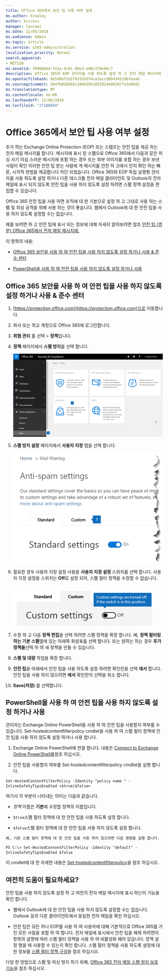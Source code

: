 ```yaml
---
title: Office 365에서 보안 팁 사용 여부 설정
ms.author: krowley
author: kccross
manager: laurawi
ms.date: 12/05/2018
ms.audience: Admin
ms.topic: article
ms.service: o365-administration
localization_priority: Normal
search.appverid:
- MET150
ms.assetid: f09668bd-fe1a-4c01-89e3-e88c370e66c7
description: Office 365와 EOP 관리자를 사용 하도록 설정 하 고 전자 메일 메시지에 안전 팁을 사용 하지 않도록 설정 하는 방법에 지시 합니다.
ms.openlocfilehash: 8e5d8bf1d2f831b5d74ca3accd8b434519bfeaab
ms.sourcegitcommit: 204fb0269b5c10b63941055824e863d77e3e9b02
ms.translationtype: MT
ms.contentlocale: ko-KR
ms.lasthandoff: 12/06/2018
ms.locfileid: "27180858"
---
```

# <a name="enable-or-disable-safety-tips-in-office-365"></a>Office 365에서 보안 팁 사용 여부 설정

추가 하는 Exchange Online Protection (EOP) 또는 스탬프는 안전 팁을 제공 하는 전자 메일 메시지를 합니다. 메시지에 표시 된 스팸으로 Office 365에서 다음과 같은 피싱 사기 의심 스러운 메시지에 포함 하는 경우 또는 외부 이미지를 포함 하는 경우 보낸 사람이 확인 이러한 안전 팁 받는 사람에 게 메시지를 안전 하 고에서 인지 확인 하는 빠른, 시각적 방법을 제공합니다 차단 되었습니다. Office 365와 EOP 독립 실행형 관리자를 사용 하도록 설정 하거나 다른 데스크톱 전자 메일 클라이언트 및 Outlook의 전자 메일에 표시 되지 않도록 안전 팁을 사용 하지 않도록 설정 하려면 스팸 정책 설정을 편집할 수 있습니다. 
  
Office 365 안전 팁을 사용 하면 조직에 대 한 기본으로 설정 하 고 그대로 사용 하는 스팸 및 피싱 공격을 위해 사용 하는 것이 좋습니다. 웹에서 Outlook에 대 한 안전 팁을 사용 하지 않도록 설정할 수는 없습니다.
  
예를 보려면 하 고 안전 팁에 표시 되는 정보에 대해 자세히 알아보려면 참조 [안전 팁 (영문) Office 365에서 전자 메일 메시지에.](safety-tips-in-office-365.md)
  
이 항목의 내용:
  
- [Office 365 보안을 사용 하 여 안전 팁을 사용 하지 않도록 설정 하거나 사용 &amp; 준수 센터](enable-or-disable-safety-tips.md#SandCCsafetytip)
    
- [PowerShell을 사용 하 여 안전 팁을 사용 하지 않도록 설정 하거나 사용](enable-or-disable-safety-tips.md#pshellsafetytip)
    
## <a name="to-enable-or-disable-safety-tips-by-using-the-office-365-security-amp-compliance-center"></a>Office 365 보안을 사용 하 여 안전 팁을 사용 하지 않도록 설정 하거나 사용 &amp; 준수 센터
<a name="SandCCsafetytip"> </a>

1. [https://protection.office.com](https://protection.office.com)으로 이동합니다.
    
2. 회사 또는 학교 계정으로 Office 365에 로그인합니다.
    
3. **위협 관리** 를 선택 \> **정책**입니다. 
    
4. **정책** 페이지에서 **스팸 방지**를 선택 합니다.
    
    ![이 스크린샷은 보안에서 스팸 방지 설정 페이지로 이동 하는 방법을 보여주는 &amp; 준수 센터입니다.](media/b8eb2ee3-2eb1-4ea2-b138-f6d7fb2e23de.png)
  
5. **스팸 방지 설정** 페이지에서 **사용자 지정** 탭을 선택 합니다. 
    
    ![스팸 방지 설정 페이지의 보안에서 사용자 지정 탭의 위치를 표시 하는이 스크린샷은 &amp; 준수 센터입니다.](media/1d688d23-e6f3-4de5-84a7-e8ce31786193.png)
  
6. 필요한 경우 사용자 지정 설정 사용을 **사용자 지정 설정** 스위치를 선택 합니다. 사용자 지정 설정을 스위치는 **Off**로 설정 되어, 스팸 필터 정책을 수정할 수 없습니다.
    
    ![이 스크린샷은 해제 하는 정책 설정을 사용자 지정 스팸 방지 필터를 보여줍니다.](media/94f900ad-b556-4a31-a3ac-acfcd72e71b8.png)
  
7. 수정 하 고 다음 **정책 편집**을 선택 하려면 스팸 정책을 확장 합니다. 예, **정책 필터링 하는 기본 스팸**옆에 있는 아래쪽 화살표를 선택 합니다. 또는 원하는 하는 경우 **추가 정책을**선택 하 여 새 정책을 만들 수 있습니다.
    
8. **스팸 및 대량** 작업을 확장 합니다. 
    
9. **안전 팁**을 아래에서 안전 팁을 사용 하도록 설정 하려면 확인란을 선택 **에서** 합니다. 안전 팁을 사용 하지 않으려면 **에서** 확인란의 선택을 취소 합니다. 
    
10. **Save(저장)** 를 선택합니다.
    
## <a name="to-enable-or-disable-safety-tips-by-using-powershell"></a>PowerShell을 사용 하 여 안전 팁을 사용 하지 않도록 설정 하거나 사용
<a name="pshellsafetytip"> </a>

관리자는 Exchange Online PowerShell을 사용 하 여 안전 팁을 사용할지 여부를 수 있습니다. Set-hostedcontentfilterpolicy cmdlet을 사용 하 여 스팸 필터 정책에 안전 팁을 사용 하지 않도록 설정 하거나 사용 합니다.
  
1. Exchange Online PowerShell에 연결 합니다. 내용은 [Connect to Exchange Online PowerShell를](http://go.microsoft.com/fwlink/p/?LinkId=396554)참조 하십시오.
    
2. 안전 팁을 사용할지 여부를 Set-hostedcontentfilterpolicy cmdlet을 실행 합니다.
    
  ```
  Set-HostedContentFilterPolicy -Identity "policy name " -InlineSafetyTipsEnabled <$true|$false>
  ```

여기서 각 부분이 나타내는 의미는 다음과 같습니다.
    
  -  *정책* 이름은 **기본**예 수정할 정책의 이름입니다.
    
  -  `$true`스팸 필터 정책에 대 한 안전 팁을 사용 하도록 설정 합니다. 
    
  -  `$false`스팸 필터 정책에 대 한 안전 팁을 사용 하지 않도록 설정 합니다. 
    
    예, 기본 스팸 필터 정책에 대 한 안전 팁을 사용 하지 않으려면 다음 명령을 실행 합니다.
    
  ```
  PS C:\> Set-HostedContentFilterPolicy -Identity "default" -InlineSafetyTipsEnabled $false
  ```

이 cmdlet에 대 한 자세한 내용은 [Set-hostedcontentfilterpolicy](https://technet.microsoft.com/library/jj200781.aspx)을 참조 하십시오.
    
## <a name="still-need-help"></a>여전히 도움이 필요하세요?
<a name="pshellsafetytip"> </a>

안전 팁을 사용 하지 않도록 설정 하 고 여전히 전자 메일 메시지에 표시 하는이 기능을 확인 합니다.
  
- 웹에서 Outlook에 대 한 안전 팁을 사용 하지 않도록 설정할 수는 없습니다. Outlook 등의 다른 클라이언트에서 동일한 전자 메일을 확인 하십시오.
    
- 안전 팁은 모든 하나 EOP를 사용 하 여 사용자에 대해 기본적으로 Office 365를 가진 모든 사람을 포함 하 여 합니다. 전자 메일에 표시에서 안전 팁을 해제 하려면이 항목의 설명에 따라 스팸 필터 정책을 사용 하 여 비활성화 해야 있습니다. 정책 설정 했을 때 사용할 수 있는지 확인 합니다. 스팸 필터 정책을 사용 하도록 설정에 대 한 정보를 [스팸 필터 정책 구성](https://technet.microsoft.com/library/jj200684.aspx)을 참조 하십시오.
    
다양 한 방법으로 스팸 및 피싱 방지 하기 위해, [Office 365 전자 메일 스팸 방지 보호 기능](anti-spam-protection.md)을 참조 하십시오.
  

